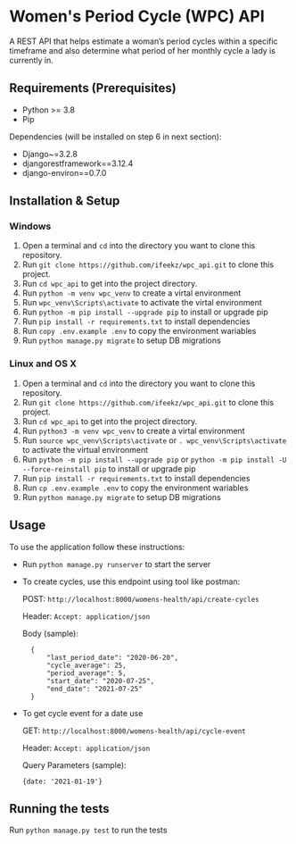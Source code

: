 # Women's Period Cycle (WPC) API

A REST API that helps estimate a woman’s period cycles within a specific timeframe and also determine what period of her monthly cycle a lady is currently in.

## Requirements (Prerequisites)
* Python >= 3.8
* Pip

Dependencies (will be installed on step 6 in next section):
* Django~=3.2.8
* djangorestframework==3.12.4
* django-environ==0.7.0

## Installation & Setup
### Windows
1. Open a terminal and `cd` into the directory you want to clone this repository.
2. Run `git clone https://github.com/ifeekz/wpc_api.git` to clone this project.
3. Run `cd wpc_api` to get into the project directory.
4. Run `python -m venv wpc_venv` to create a virtal environment
5. Run `wpc_venv\Scripts\activate` to activate the virtal environment
6. Run `python -m pip install --upgrade pip` to install or upgrade pip
7. Run `pip install -r requirements.txt` to install dependencies
8. Run `copy .env.example .env` to copy the environment wariables
9. Run `python manage.py migrate` to setup DB migrations

### Linux and OS X
1. Open a terminal and `cd` into the directory you want to clone this repository.
2. Run `git clone https://github.com/ifeekz/wpc_api.git` to clone this project.
3. Run `cd wpc_api` to get into the project directory.
4. Run `python3 -m venv wpc_venv` to create a virtal environment
5. Run `source wpc_venv\Scripts\activate` or `. wpc_venv\Scripts\activate` to activate the virtual environment
6. Run `python -m pip install --upgrade pip` or `python -m pip install -U --force-reinstall pip` to install or upgrade pip
7. Run `pip install -r requirements.txt` to install dependencies
8. Run `cp .env.example .env` to copy the environment wariables
9. Run `python manage.py migrate` to setup DB migrations

## Usage
To use the application follow these instructions:

- Run `python manage.py runserver` to start the server
- To create cycles, use this endpoint using tool like postman:

    POST: `http://localhost:8000/womens-health/api/create-cycles`

    Header: `Accept: application/json`

    Body (sample): 

        {
            "last_period_date": "2020-06-20",
            "cycle_average": 25,
            "period_average": 5,
            "start_date": "2020-07-25",
            "end_date": "2021-07-25"
        }

- To get cycle event for a date use

    GET: `http://localhost:8000/womens-health/api/cycle-event`

    Header: `Accept: application/json`

    Query Parameters (sample):

      {date: '2021-01-19'}

## Running the tests
Run `python manage.py test` to run the tests